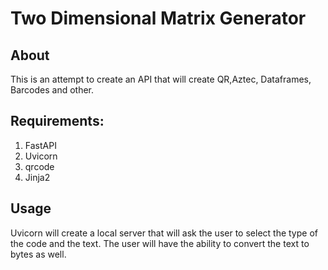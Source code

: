 # Two Dimensional Matrix Generator
## About
This is an attempt to create an API that will create QR,Aztec, Dataframes, Barcodes and other.

## Requirements:

1. FastAPI
1. Uvicorn
1. qrcode
1. Jinja2

## Usage
Uvicorn will create a local server that will ask the user to select the type of the code and the text.
The user will have the ability to convert the text to bytes as well.